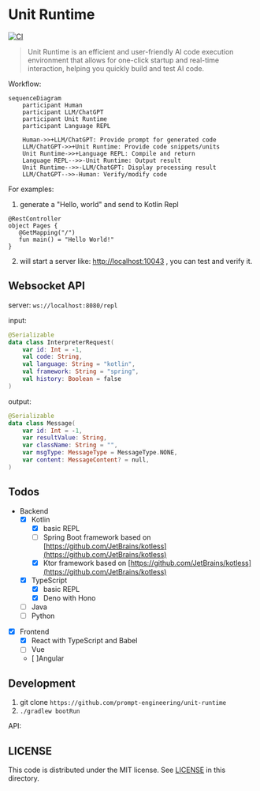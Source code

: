 # Unit Runtime

[![CI](https://github.com/prompt-engineering/unit-runtime/actions/workflows/ci.yaml/badge.svg)](https://github.com/prompt-engineering/unit-runtime/actions/workflows/ci.yaml)

> Unit Runtime is an efficient and user-friendly AI code execution environment that allows for one-click startup and real-time interaction, helping you quickly build and test AI code.

Workflow:

```mermaid
sequenceDiagram
    participant Human
    participant LLM/ChatGPT
    participant Unit Runtime
    participant Language REPL

    Human->>+LLM/ChatGPT: Provide prompt for generated code
    LLM/ChatGPT->>+Unit Runtime: Provide code snippets/units
    Unit Runtime->>+Language REPL: Compile and return
    Language REPL-->>-Unit Runtime: Output result
    Unit Runtime-->>-LLM/ChatGPT: Display processing result
    LLM/ChatGPT-->>-Human: Verify/modify code
```

For examples:

1. generate a "Hello, world" and send to Kotlin Repl

```
@RestController
object Pages {
   @GetMapping("/")
   fun main() = "Hello World!"
}
```

2. will start a server like: [http://localhost:10043](http://localhost:10043) , you can test and verify it.

## Websocket API

server: `ws://localhost:8080/repl`

input:

```kotlin
@Serializable
data class InterpreterRequest(
    var id: Int = -1,
    val code: String,
    val language: String = "kotlin",
    val framework: String = "spring",
    val history: Boolean = false
)
```

output:

```kotlin
@Serializable
data class Message(
    var id: Int = -1,
    var resultValue: String,
    var className: String = "",
    var msgType: MessageType = MessageType.NONE,
    var content: MessageContent? = null,
)
```

## Todos

- Backend
    - [x] Kotlin
        - [x] basic REPL
        - [ ] Spring Boot framework based on [https://github.com/JetBrains/kotless](https://github.com/JetBrains/kotless)
        - [x] Ktor framework based on [https://github.com/JetBrains/kotless](https://github.com/JetBrains/kotless)
    - [x] TypeScript
        - [x] basic REPL
        - [x] Deno with Hono
    - [ ] Java
    - [ ] Python
- [x] Frontend
    - [x] React with TypeScript and Babel
    - [ ] Vue
    - [ ]Angular

## Development

1. git clone `https://github.com/prompt-engineering/unit-runtime`
2. `./gradlew bootRun`

API:


## LICENSE

This code is distributed under the MIT license. See [LICENSE](./LICENSE) in this directory.
